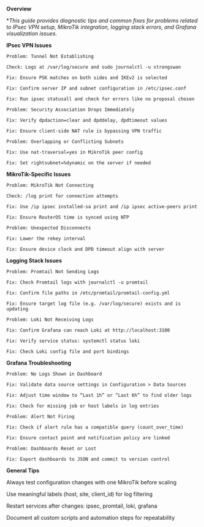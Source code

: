 **Overview**

**This guide provides diagnostic tips and common fixes for problems related to IPsec VPN setup, MikroTik integration, logging stack errors, and Grafana visualization issues.*

**IPsec VPN Issues**

    Problem: Tunnel Not Establishing
    
    Check: Logs at /var/log/secure and sudo journalctl -u strongswan
    
    Fix: Ensure PSK matches on both sides and IKEv2 is selected
    
    Fix: Confirm server IP and subnet configuration in /etc/ipsec.conf
    
    Fix: Run ipsec statusall and check for errors like no proposal chosen

    Problem: Security Association Drops Immediately
    
    Fix: Verify dpdaction=clear and dpddelay, dpdtimeout values
    
    Fix: Ensure client-side NAT rule is bypassing VPN traffic

    Problem: Overlapping or Conflicting Subnets
    
    Fix: Use nat-traversal=yes in MikroTik peer config
    
    Fix: Set rightsubnet=%dynamic on the server if needed

**MikroTik-Specific Issues**

    Problem: MikroTik Not Connecting
    
    Check: /log print for connection attempts
    
    Fix: Use /ip ipsec installed-sa print and /ip ipsec active-peers print
    
    Fix: Ensure RouterOS time is synced using NTP

    Problem: Unexpected Disconnects
    
    Fix: Lower the rekey interval
    
    Fix: Ensure device clock and DPD timeout align with server

**Logging Stack Issues**
    
    Problem: Promtail Not Sending Logs
    
    Fix: Check Promtail logs with journalctl -u promtail
    
    Fix: Confirm file paths in /etc/promtail/promtail-config.yml
    
    Fix: Ensure target log file (e.g. /var/log/secure) exists and is updating

    Problem: Loki Not Receiving Logs
    
    Fix: Confirm Grafana can reach Loki at http://localhost:3100
    
    Fix: Verify service status: systemctl status loki
    
    Fix: Check Loki config file and port bindings

**Grafana Troubleshooting**

    Problem: No Logs Shown in Dashboard
    
    Fix: Validate data source settings in Configuration > Data Sources
    
    Fix: Adjust time window to “Last 1h” or “Last 6h” to find older logs
    
    Fix: Check for missing job or host labels in log entries

    Problem: Alert Not Firing
    
    Fix: Check if alert rule has a compatible query (count_over_time)
    
    Fix: Ensure contact point and notification policy are linked

    Problem: Dashboards Reset or Lost
    
    Fix: Export dashboards to JSON and commit to version control

**General Tips**

Always test configuration changes with one MikroTik before scaling

Use meaningful labels (host, site, client_id) for log filtering

Restart services after changes: ipsec, promtail, loki, grafana

Document all custom scripts and automation steps for repeatability

